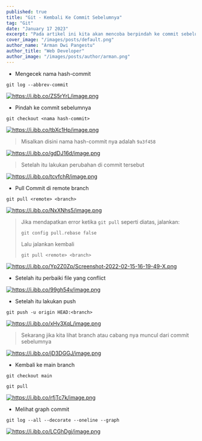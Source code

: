 ```yaml
---
published: true
title: "Git - Kembali Ke Commit Sebelumnya"
tag: "Git"
date: "January 17 2023"
excerpt: "Pada artikel ini kita akan mencoba berpindah ke commit sebelumnya pada git"
cover_image: "/images/posts/default.png"
author_name: "Arman Dwi Pangestu"
author_title: "Web Developer"
author_image: "/images/posts/author/arman.png"
---
```


- Mengecek nama hash-commit

```shell
git log --abbrev-commit
```

<a href="https://i.ibb.co/ZS5rYrL/image.png" target="_blank">
  <img src="https://i.ibb.co/ZS5rYrL/image.png" alt="https://i.ibb.co/ZS5rYrL/image.png" class="img-fluid rounded mx-auto d-block" />
</a>

- Pindah ke commit sebelumnya

```shell
git checkout <nama hash-commit>
```

<a href="https://i.ibb.co/tbXc1Hp/image.png" target="_blank">
  <img src="https://i.ibb.co/tbXc1Hp/image.png" alt="https://i.ibb.co/tbXc1Hp/image.png" class="img-fluid rounded mx-auto d-block" />
</a>

> Misalkan disini nama hash-commit nya adalah `9a3f458`

<a href="https://i.ibb.co/gdDJ16d/image.png" target="_blank">
  <img src="https://i.ibb.co/gdDJ16d/image.png" alt="https://i.ibb.co/gdDJ16d/image.png" class="img-fluid rounded mx-auto d-block" />
</a>

> Setelah itu lakukan perubahan di commit tersebut

<a href="https://i.ibb.co/tcvfchR/image.png" target="_blank">
  <img src="https://i.ibb.co/tcvfchR/image.png" alt="https://i.ibb.co/tcvfchR/image.png" class="img-fluid rounded mx-auto d-block" />
</a>

- Pull Commit di remote branch

```shell
git pull <remote> <branch>
```

<a href="https://i.ibb.co/NxXNhs5/image.png" target="_blank">
  <img src="https://i.ibb.co/NxXNhs5/image.png" alt="https://i.ibb.co/NxXNhs5/image.png" class="img-fluid rounded mx-auto d-block" />
</a>

> **<i class="fas fa-exclamation-circle"></i>**
> Jika mendapatkan error ketika `git pull` seperti diatas, jalankan:
>
> ```shell
> git config pull.rebase false
> ```
>
> Lalu jalankan kembali
>
> ```shell
> git pull <remote> <branch>
> ```

<a href="https://i.ibb.co/Yp2Z0Zp/Screenshot-2022-02-15-16-19-49-X.png" target="_blank">
  <img src="https://i.ibb.co/Yp2Z0Zp/Screenshot-2022-02-15-16-19-49-X.png" alt="https://i.ibb.co/Yp2Z0Zp/Screenshot-2022-02-15-16-19-49-X.png" class="img-fluid rounded mx-auto d-block" />
</a>

- Setelah itu perbaiki file yang conflict

<a href="https://i.ibb.co/99gh54v/image.png" target="_blank">
  <img src="https://i.ibb.co/99gh54v/image.png" alt="https://i.ibb.co/99gh54v/image.png" class="img-fluid rounded mx-auto d-block" />
</a>

- Setelah itu lakukan push

```shell
git push -u origin HEAD:<branch>
```

<a href="https://i.ibb.co/xHv3XqL/image.png" target="_blank">
  <img src="https://i.ibb.co/xHv3XqL/image.png" alt="https://i.ibb.co/xHv3XqL/image.png" class="img-fluid rounded mx-auto d-block" />
</a>

> Sekarang jika kita lihat branch atau cabang nya muncul dari commit sebelumnya

<a href="https://i.ibb.co/jD3DGGJ/image.png" target="_blank">
  <img src="https://i.ibb.co/jD3DGGJ/image.png" alt="https://i.ibb.co/jD3DGGJ/image.png" class="img-fluid rounded mx-auto d-block" />
</a>

- Kembali ke main branch

```shell
git checkout main
```

```shell
git pull
```

<a href="https://i.ibb.co/rfjTc7k/image.png" target="_blank">
  <img src="https://i.ibb.co/rfjTc7k/image.png" alt="https://i.ibb.co/rfjTc7k/image.png" class="img-fluid rounded mx-auto d-block" />
</a>

- Melihat graph commit

```shell
git log --all --decorate --oneline --graph
```

<a href="https://i.ibb.co/LCGhDgj/image.png" target="_blank">
  <img src="https://i.ibb.co/LCGhDgj/image.png" alt="https://i.ibb.co/LCGhDgj/image.png" class="img-fluid rounded mx-auto d-block" />
</a>
